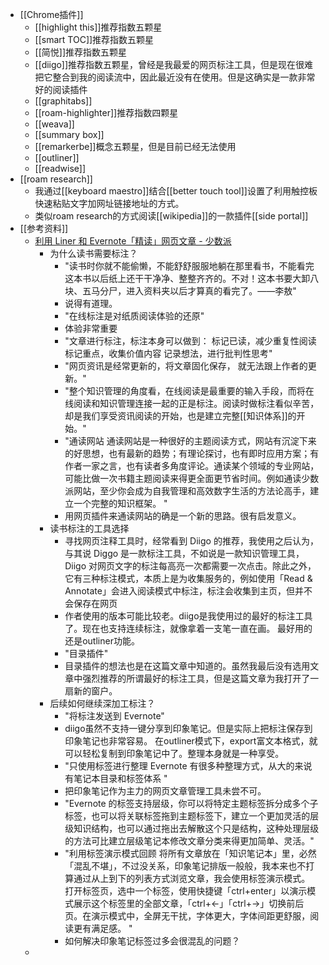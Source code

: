 - [[Chrome插件]]
    - [[highlight this]]推荐指数五颗星
    - [[smart TOC]]推荐指数五颗星
    - [[简悦]]推荐指数五颗星
    - [[diigo]]推荐指数五颗星，曾经是我最爱的网页标注工具，但是现在很难把它整合到我的阅读流中，因此最近没有在使用。但是这确实是一款非常好的阅读插件
    - [[graphitabs]]
    - [[roam-highlighter]]推荐指数四颗星
    - [[weava]]
    - [[summary box]]
    - [[remarkerbe]]概念五颗星，但是目前已经无法使用
    - [[outliner]]
    - [[readwise]]
- [[roam research]]
    - 我通过[[keyboard maestro]]结合[[better touch tool]]设置了利用触控板快速粘贴文字加网址链接地址的方式。
    - 类似roam research的方式阅读[[wikipedia]]的一款插件[[side portal]]
- [[参考资料]]
    - [利用 Liner 和 Evernote「精读」网页文章 - 少数派](https://www.diigo.com/outliner/diigo_items/904019/12128769/484509263?key=34d57b46e1)
        - 为什么读书需要标注？
            - "读书时你就不能偷懒，不能舒舒服服地躺在那里看书，不能看完这本书以后纸上还干干净净、整整齐齐的。不对！这本书要大卸八块、五马分尸，进入资料夹以后才算真的看完了。——李敖"
            - 说得有道理。
            - "在线标注是对纸质阅读体验的还原"
            - 体验非常重要
            - "文章进行标注，标注本身可以做到： 标记已读，减少重复性阅读 标记重点，收集价值内容 记录想法，进行批判性思考"
            - "网页资讯是经常更新的，将文章固化保存， 就无法跟上作者的更新。"
            - "整个知识管理的角度看，在线阅读是最重要的输入手段，而将在线阅读和知识管理连接一起的正是标注。阅读时做标注看似辛苦，却是我们享受资讯阅读的开始，也是建立完整[[知识体系]]的开始。"
            - "通读网站 通读网站是一种很好的主题阅读方式，网站有沉淀下来的好思想，也有最新的趋势；有理论探讨，也有即时应用方案；有作者一家之言，也有读者多角度评论。通读某个领域的专业网站，可能比做一次书籍主题阅读来得更全面更节省时间。例如通读少数派网站，至少你会成为自我管理和高效数字生活的方法论高手，建立一个完整的知识框架。 "
            - 用网页插件来通读网站的确是一个新的思路。很有启发意义。
        - 读书标注的工具选择
            - 寻找网页注释工具时，经常看到 Diigo 的推荐，我使用之后认为，与其说 Diggo 是一款标注工具，不如说是一款知识管理工具，Diigo 对网页文字的标注每高亮一次都需要一次点击。除此之外，它有三种标注模式，本质上是为收集服务的，例如使用「Read & Annotate」会进入阅读模式中标注，标注会收集到主页，但并不会保存在网页
            - 作者使用的版本可能比较老。diigo是我使用过的最好的标注工具了。现在也支持连续标注，就像拿着一支笔一直在画。 最好用的还是outliner功能。
            - "目录插件"
            - 目录插件的想法也是在这篇文章中知道的。虽然我最后没有选用文章中强烈推荐的所谓最好的标注工具，但是这篇文章为我打开了一扇新的窗户。
        - 后续如何继续深加工标注？
            - "将标注发送到 Evernote"
            - diigo虽然不支持一键分享到印象笔记。但是实际上把标注保存到印象笔记也非常容易。 在outliner模式下，export富文本格式，就可以轻松复制到印象笔记中了。整理本身就是一种享受。
            - "只使用标签进行整理 Evernote 有很多种整理方式，从大的来说有笔记本目录和标签体系 "
            - 把印象笔记作为主力的网页文章管理工具未尝不可。
            - "Evernote 的标签支持层级，你可以将特定主题标签拆分成多个子标签，也可以将关联标签拖到主题标签下，建立一个更加灵活的层级知识结构，也可以通过拖出去解散这个只是结构，这种处理层级的方法可比建立层级笔记本修改文章分类来得更加简单、灵活。"
            - "利用标签演示模式回顾 将所有文章放在「知识笔记本」里，必然「混乱不堪」，不过没关系，印象笔记排版一般般，我本来也不打算通过从上到下的列表方式浏览文章，我会使用标签演示模式。 打开标签页，选中一个标签，使用快捷键「ctrl+enter」以演示模式展示这个标签里的全部文章，「ctrl+←」「ctrl+→」切换前后页。在演示模式中，全屏无干扰，字体更大，字体间距更舒服，阅读更有满足感。 "
            - 如何解决印象笔记标签过多会很混乱的问题？
    - 
